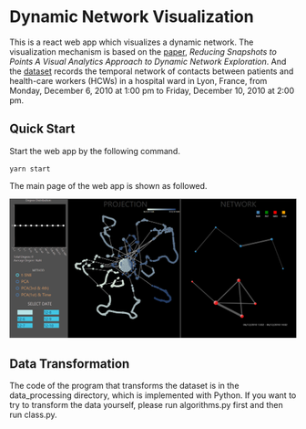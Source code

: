 # Dynamic Network Visualization

This is a react web app which visualizes a dynamic network. The visualization mechanism is based on the [paper](https://ieeexplore.ieee.org/document/7192717), *Reducing Snapshots to Points A Visual Analytics Approach to Dynamic Network Exploration*. And the [dataset](http://networkrepository.com/ia-hospital-ward-proximity-attr.php) records the temporal network of contacts between patients and health-care workers (HCWs) in a hospital ward in Lyon, France, from Monday, December 6, 2010 at 1:00 pm to Friday, December 10, 2010 at 2:00 pm.

## Quick Start

Start the web app by the following command.

```shell
yarn start
```

The main page of the web app is shown as followed.

![home](./public/home.png)

## Data Transformation

The code of the program that transforms the dataset is in the data_processing directory, which is implemented with Python. If you want to try to transform the data yourself, please run algorithms.py first and then run class.py.

